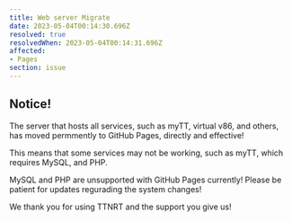 ```yaml
---
title: Web server Migrate
date: 2023-05-04T00:14:30.696Z
resolved: true
resolvedWhen: 2023-05-04T00:14:31.696Z
affected:
- Pages
section: issue
---
```


## Notice!

The server that hosts all services, such as myTT, virtual v86, and others, has moved permmently to GitHub Pages, directly and effective!

This means that some services may not be working, such as myTT, which requires MySQL, and PHP.

MySQL and PHP are unsupported with GitHub Pages currently! Please be patient for updates regurading the system changes!

We thank you for using TTNRT and the support you give us!